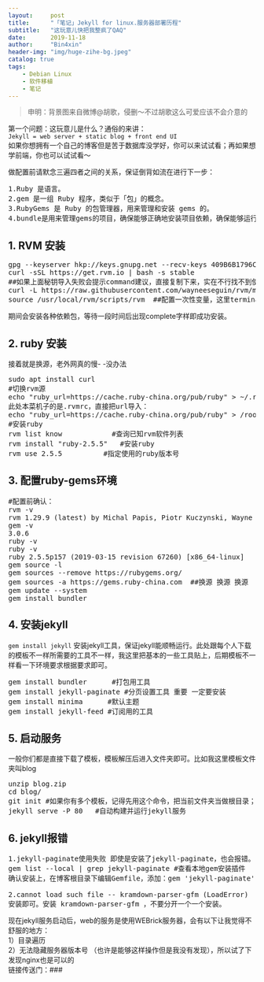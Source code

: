 ```yaml
---
layout:     post
title:      "「笔记」Jekyll for linux.服务器部署历程"
subtitle:   "这玩意儿快把我整疯了QAQ"
date:       2019-11-18
author:     "Bin4xin"
header-img: "img/huge-zihe-bg.jpeg"
catalog: true
tags:
    - Debian Linux
    - 软件移植
    - 笔记
---
```

> 申明：背景图来自微博@胡歌，侵删～不过胡歌这么可爱应该不会介意的

第一个问题：这玩意儿是什么？通俗的来讲：<br>
`Jekyll = web server + static blog + front end UI`<br>
如果你想拥有一个自己的博客但是苦于数据库没学好，你可以来试试看；再如果想学前端，你也可以试试看～

做配置前请默念三遍四者之间的关系，保证倒背如流在进行下一步：
<pre class="brush:python;toolbar:false">
1.Ruby 是语言。
2.gem 是一组 Ruby 程序，类似于「包」的概念。
3.RubyGems 是 Ruby 的包管理器，用来管理和安装 gems 的。
4.bundle是用来管理gems的项目，确保能够正确地安装项目依赖，确保能够运行正确的包。
</pre>

## 1. RVM 安装
<pre class="brush:python;toolbar:false">
gpg --keyserver hkp://keys.gnupg.net --recv-keys 409B6B1796C275462A1703113804BB82D39DC0E3
curl -sSL https://get.rvm.io | bash -s stable
##如果上面秘钥导入失败会提示command建议，直接复制下来，实在不行找不到使用下面这个链接下载。
curl -L https://raw.githubusercontent.com/wayneeseguin/rvm/master/binscripts/rvm-installer | bash -s stable
source /usr/local/rvm/scripts/rvm  ##配置一次性变量，这里terminal暂时使用一下。熟悉的朋友可以直接配进bashrc自启
</pre>
期间会安装各种依赖包，等待一段时间后出现complete字样即成功安装。
## 2. ruby 安装
接着就是换源，老外网真的慢- -没办法
<pre class="brush:python;toolbar:false">
sudo apt install curl
#切换rvm源 
echo "ruby_url=https://cache.ruby-china.org/pub/ruby" > ~/.rvm/user/db
此处本菜机子的是.rvmrc，直接把url导入：
echo "ruby_url=https://cache.ruby-china.org/pub/ruby" > /root/.rvmrc
#安装ruby
rvm list know            #查询已知rvm软件列表
rvm install "ruby-2.5.5"   #安装ruby
rvm use 2.5.5          #指定使用的ruby版本号
</pre>
## 3. 配置ruby-gems环境
<pre class="brush:python;toolbar:ture">
#配置前确认：
rvm -v
rvm 1.29.9 (latest) by Michal Papis, Piotr Kuczynski, Wayne E. Seguin [https://rvm.io]
gem -v
3.0.6
ruby -v
ruby -v
ruby 2.5.5p157 (2019-03-15 revision 67260) [x86_64-linux]
gem source -l
gem sources --remove https://rubygems.org/
gem sources -a https://gems.ruby-china.com  ##换源 换源 换源
gem update --system
gem install bundler
</pre>

## 4. 安装jekyll

`gem install jekyll`
安装jekyll工具，保证jekyll能顺畅运行。此处跟每个人下载的模板不一样所需要的工具不一样，我这里把基本的一些工具贴上，后期模板不一样看一下环境要求根据要求即可。
<pre class="brush:python;toolbar:ture">
gem install bundler      #打包用工具
gem install jekyll-paginate #分页设置工具 重要 一定要安装
gem install minima      #默认主题
gem install jekyll-feed #订阅用的工具
</pre>

## 5. 启动服务
一般你们都是直接下载了模板，模板解压后进入文件夹即可。比如我这里模板文件夹叫blog
<pre class="brush:python;toolbar:ture">
unzip blog.zip
cd blog/
git init #如果你有多个模板，记得先用这个命令，把当前文件夹当做根目录；同理使用其他模板第一步输入这个命令
jekyll serve -P 80   #自动构建并运行jekyll服务
</pre>
## 6. jekyll报错
<pre class="brush:python;toolbar:ture">
1.jekyll-paginate使用失败 即使是安装了jekyll-paginate，也会报错。
gem list --local | grep jekyll-paginate #查看本地gem安装插件
确认安装上，在博客根目录下编辑Gemfile，添加：gem 'jekyll-paginate', group: :jekyll_plugins

2.cannot load such file -- kramdown-parser-gfm (LoadError)
安装即可。安装 kramdown-parser-gfm ，不要分开一个一个安装。
</pre>
现在jekyll服务启动后，web的服务是使用WEBrick服务器，会有以下让我觉得不舒服的地方：<br>
1）目录遍历<br>
2）无法隐藏服务器版本号
（也许是能够这样操作但是我没有发现），所以试了下发现nginx也是可以的<br>
链接传送门：###
